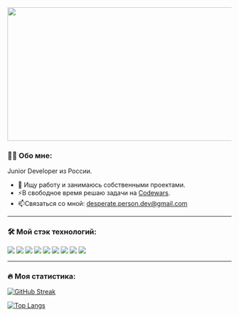 <div id="header" align="center">
  <img src="https://media.giphy.com/media/xVRRDVP6lqtNQJrzN7/giphy.gif" width="600" height="300"/>
</div>

### :man_technologist: Обо мне:
Junior Developer из России.
- :telescope: Ищу работу и занимаюсь собственными проектами.
- :zap:В свободное время решаю задачи на [Codewars](https://www.codewars.com/users/DesperatePerson).
- :mailbox:Связаться со мной: desperate.person.dev@gmail.com

---

### :hammer_and_wrench: Мой стэк технологий:
<img src="https://img.shields.io/badge/HTML-black?style=for-the-badge&logo=HTML5"/> <img src="https://img.shields.io/badge/CSS-black?style=for-the-badge&logo=CSS3"/> <img src="https://img.shields.io/badge/JavaScript-black?style=for-the-badge&logo=Javascript"/> <img src="https://img.shields.io/badge/TypeScript-black?style=for-the-badge&logo=TypeScript"/> <img src="https://img.shields.io/badge/Git-black?style=for-the-badge&logo=Git"/> <img src="https://img.shields.io/badge/Github-black?style=for-the-badge&logo=Github"/> <img src="https://img.shields.io/badge/Sass-black?style=for-the-badge&logo=Sass"/> <img src="https://img.shields.io/badge/Bootstrap-black?style=for-the-badge&logo=Bootstrap"/> <img src="https://img.shields.io/badge/Linux-black?style=for-the-badge&logo=Linux"/>

---

### :fire: Моя статистика:
[![GitHub Streak](http://github-readme-streak-stats.herokuapp.com?user=DesperatePerson&theme=dark&background=black)](https://git.io/streak-stats)

[![Top Langs](https://github-readme-stats.vercel.app/api/top-langs/?username=DesperatePerson&layout=compact&theme=vision-friendly-dark)](https://github.com/anuraghazra/github-readme-stats)
